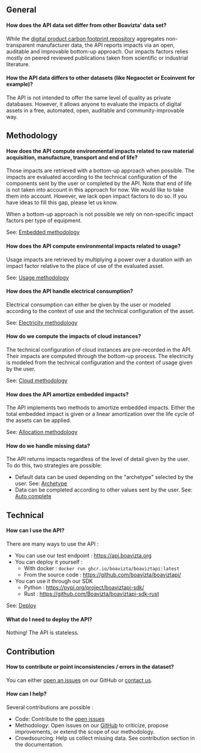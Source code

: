 ## General

#### How does the API data set differ from other Boavizta' data set?
While the [digital product carbon footprint repository](https://github.com/Boavizta/environmental-footprint-data) aggregates non-transparent manufacturer data, the API reports impacts via an open, auditable and improvable bottom-up approach. 
Our impacts factors relies mostly on peered reviewed publications taken from scientific or industrial literature.

#### How the API data differs to other datasets (like Negaoctet or Ecoinvent for example)?
The API is not intended to offer the same level of quality as private databases. However, it allows anyone to evaluate the impacts of digital assets in a free, automated, open, auditable and community-improvable way.

## Methodology

#### How does the API compute environmental impacts related to raw material acquisition, manufacture, transport and end of life?

Those impacts are retrieved with a bottom-up approach when possible. The impacts are evaluated according to the technical configuration of the components sent by the user or completed by the API. Note that end of life is not taken into account in this approach for now. We would like to take them into account. However, we lack open impact factors to do so. If you have ideas to fill this gap, please let us know.

When a bottom-up approach is not possible we rely on non-specific impact factors per type of equipment.

See: [Embedded methodology](./Explanations/embedded_methodology.md)


#### How does the API compute environmental impacts related to usage?

Usage impacts are retrieved by multiplying a power over a duration with an impact factor relative to the place of use of the evaluated asset.

See: [Usage methodology](Explanations/usage/usage.md)

#### How does the API handle electrical consumption?

Electrical consumption can either be given by the user or modeled according to the context of use and the technical configuration of the asset. 

See: [Electricity methodology](Explanations/usage/power.md)

#### How do we compute the impacts of cloud instances?

The technical configuration of cloud instances are pre-recorded in the API.
Their impacts are computed through the bottom-up process. The electricity is modeled from the technical configuration and the context of usage given by the user.

See: [Cloud methodology](Explanations/services/cloud.md)

#### How does the API amortize embedded impacts?
The API implements two methods to amortize embedded impacts.
Either the total embedded impact is given or a linear amortization over the life cycle of the assets can be applied.

See: [Allocation methodology](Explanations/embedded_methodology.md#allocation)

#### How do we handle missing data?
The API returns impacts regardless of the level of detail given by the user. To do this, two strategies are possible: 

* Default data can be used depending on the "archetype" selected by the user. See: [Archetype](Explanations/archetypes.md)
* Data can be completed according to other values sent by the user. See: [Auto complete](Explanations/auto_complete.md)

## Technical

#### How can I use the API?

There are many ways to use the API :

* You can use our test endpoint : https://api.boavizta.org 
* You can deploy it yourself : 
    * With docker : ```docker run ghcr.io/boavizta/boaviztapi:latest```
    * From the source code : https://github.com/boavizta/boaviztapi/
* You can use it through our SDK
    * Python : https://pypi.org/project/boaviztapi-sdk/
    * Rust : https://github.com/Boavizta/boaviztapi-sdk-rust

See: [Deploy](deploy.md)

#### What do I need to deploy the API?

Nothing! The API is stateless.

## Contribution

#### How to contribute or point inconsistencies / errors in the dataset?

You can either [open an issues](https://github.com/Boavizta/boaviztapi/issues) on our GitHub or [contact us](https://boavizta.org/contact).

#### How can I help?

Several contributions are possible :

* Code: Contribute to the [open issues](https://github.com/Boavizta/boaviztapi/issues)
* Methodology: Open issues on our [GitHub](https://github.com/Boavizta/boaviztapi/) to criticize, propose improvements, or extend the scope of our methodology.
* Crowdsourcing: Help us collect missing data. See contribution section in the documentation.
